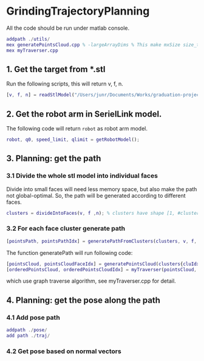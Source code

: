 # GrindingTrajectoryPlanning
All the code should be run under matlab console.
```matlab
addpath ./utils/
mex generatePointsCloud.cpp % -largeArrayDims % This make mxSize size_t
mex myTraverser.cpp
```

## 1. Get the target from \*.stl
Run the following scripts, this will return v, f, n.
```matlab
[v, f, n] = readStlModel("/Users/junr/Documents/Works/graduation-project/code/planning/123.stl");
```

## 2. Get the robot arm in SerielLink model.
The following code will return `robot` as robot arm model.
```matlab
robot, q0, speed_limit, qlimit = getRobotModel();
```

## 3. Planning: get the path
### 3.1 Divide the whole stl model into individual faces
Divide into small faces will need less memory space, but also make the path
not global-optimal. So, the path will be generated according to different
faces.
```matlab
clusters = divideIntoFaces(v, f ,n); % clusters have shape [1, #clusters]
```

### 3.2 For each face cluster generate path
```matlab
[pointsPath, pointsPathIdx] = generatePathFromClusters(clusters, v, f, n, 0.5, 0);
```
The function generatePath will run following code:
```matlab
[pointsCloud, pointsCloudFaceIdx] = generatePointsCloud(clusters{cluIdx}, v, f, n, gap);
[orderedPointsCloud, orderedPointsCloudIdx] = myTraverser(pointsCloud, pointsCloudFaceIdx, method);
```
which use graph traverse algorithm, see myTraverser.cpp for detail.



## 4. Planning: get the pose along the path
### 4.1 Add pose path
```matlab
addpath ./pose/
add path ./traj/
```

### 4.2 Get pose based on normal vectors


